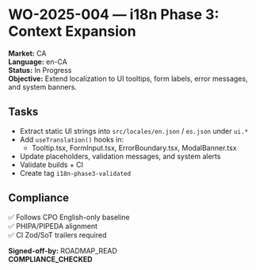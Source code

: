 # WO-2025-004 — i18n Phase 3: Context Expansion
**Market:** CA  
**Language:** en-CA  
**Status:** In Progress  
**Objective:** Extend localization to UI tooltips, form labels, error messages, and system banners.

## Tasks
- Extract static UI strings into `src/locales/en.json` / `es.json` under `ui.*`
- Add `useTranslation()` hooks in:
  - Tooltip.tsx, FormInput.tsx, ErrorBoundary.tsx, ModalBanner.tsx
- Update placeholders, validation messages, and system alerts
- Validate builds + CI
- Create tag `i18n-phase3-validated`

## Compliance
✅ Follows CPO English-only baseline  
✅ PHIPA/PIPEDA alignment  
✅ CI Zod/SoT trailers required  

**Signed-off-by:** ROADMAP_READ  
**COMPLIANCE_CHECKED**
